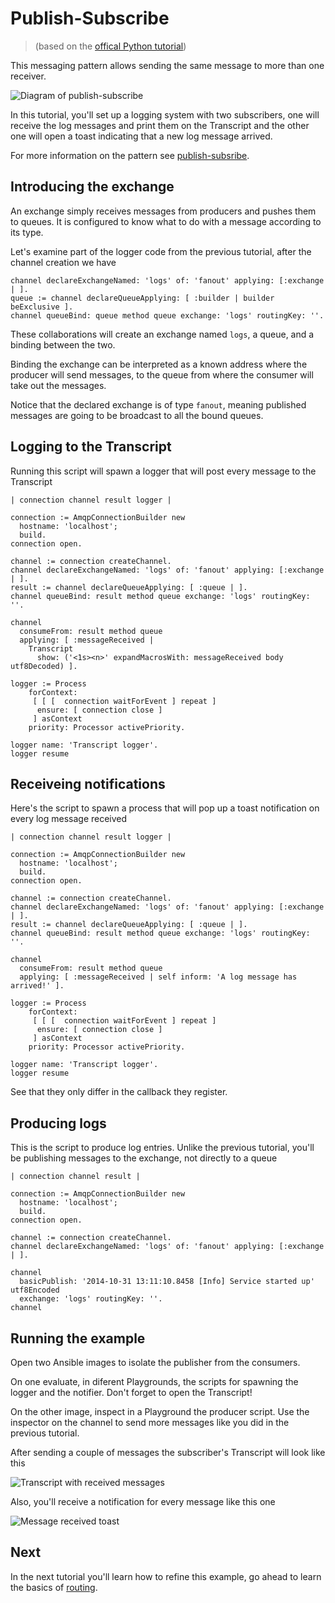 # Publish-Subscribe

> (based on the [offical Python tutorial](https://www.rabbitmq.com/tutorials/tutorial-three-python.html))

This messaging pattern allows sending the same message to more than one receiver.

![Diagram of publish-subscribe](publish_subscribe.png)

In this tutorial, you'll set up a logging system with two subscribers, one will
 receive the log messages and print them on the Transcript and the other one will
 open a toast indicating that a new log message arrived.

For more information on the pattern see [publish-subsribe](https://www.enterpriseintegrationpatterns.com/patterns/messaging/PublishSubscribeChannel.html).

## Introducing the exchange

An exchange simply receives messages from producers and pushes them to queues.
 It is configured to know what to do with a message according to its type.

Let's examine part of the logger code from the previous tutorial, after the
 channel creation we have

````smalltalk
channel declareExchangeNamed: 'logs' of: 'fanout' applying: [:exchange | ].
queue := channel declareQueueApplying: [ :builder | builder beExclusive ].
channel queueBind: queue method queue exchange: 'logs' routingKey: ''.
````

These collaborations will create an exchange named `logs`, a queue, and a
 binding between the two.

Binding the exchange can be interpreted as a known address where the producer
 will send messages, to the queue from where the consumer will take out the
 messages.

Notice that the declared exchange is of type `fanout`, meaning published messages
 are going to be broadcast to all the bound queues.

## Logging to the Transcript

Running this script will spawn a logger that will post every message to the Transcript

```smalltalk
| connection channel result logger |

connection := AmqpConnectionBuilder new
  hostname: 'localhost';
  build.
connection open.

channel := connection createChannel.
channel declareExchangeNamed: 'logs' of: 'fanout' applying: [:exchange | ].
result := channel declareQueueApplying: [ :queue | ].
channel queueBind: result method queue exchange: 'logs' routingKey: ''.

channel
  consumeFrom: result method queue
  applying: [ :messageReceived |
    Transcript
      show: ('<1s><n>' expandMacrosWith: messageReceived body utf8Decoded) ].

logger := Process
    forContext:
     [ [ [  connection waitForEvent ] repeat ]
      ensure: [ connection close ]
     ] asContext
    priority: Processor activePriority.

logger name: 'Transcript logger'.
logger resume
```

## Receiveing notifications

Here's the script to spawn a process that will pop up a toast notification on
 every log message received

```smalltalk
| connection channel result logger |

connection := AmqpConnectionBuilder new
  hostname: 'localhost';
  build.
connection open.

channel := connection createChannel.
channel declareExchangeNamed: 'logs' of: 'fanout' applying: [:exchange | ].
result := channel declareQueueApplying: [ :queue | ].
channel queueBind: result method queue exchange: 'logs' routingKey: ''.

channel
  consumeFrom: result method queue
  applying: [ :messageReceived | self inform: 'A log message has arrived!' ].

logger := Process
    forContext:
     [ [ [  connection waitForEvent ] repeat ]
      ensure: [ connection close ]
     ] asContext
    priority: Processor activePriority.

logger name: 'Transcript logger'.
logger resume
```

See that they only differ in the callback they register.

## Producing logs

This is the script to produce log entries. Unlike the previous tutorial, you'll
 be publishing messages to the exchange, not directly to a queue

```smalltalk
| connection channel result |

connection := AmqpConnectionBuilder new
  hostname: 'localhost';
  build.
connection open.

channel := connection createChannel.
channel declareExchangeNamed: 'logs' of: 'fanout' applying: [:exchange | ].

channel
  basicPublish: '2014-10-31 13:11:10.8458 [Info] Service started up' utf8Encoded
  exchange: 'logs' routingKey: ''.
channel
```

## Running the example

Open two Ansible images to isolate the publisher from the consumers.

On one evaluate, in diferent Playgrounds, the scripts for spawning the logger and
 the notifier. Don't forget to open the Transcript!

On the other image, inspect in a Playground the producer script. Use the inspector
 on the channel to send more messages like you did in the previous tutorial.

After sending a couple of messages the subscriber's Transcript will look like this

![Transcript with received messages](publish_subscribe_message_received_transcript.png)

Also, you'll receive a notification for every message  like this one

![Message received toast](publish_subscribe_message_received_toast.png)

## Next

In the next tutorial you'll learn how to refine this example, go ahead to learn
 the basics of [routing](Routing.md).
